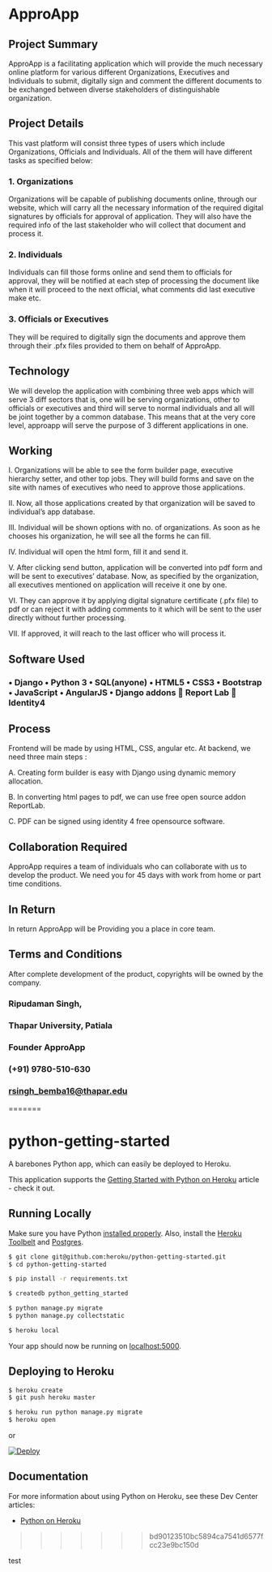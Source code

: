 # ApproApp

## Project Summary
ApproApp is a facilitating application which will provide the much necessary online platform for various different Organizations, Executives and Individuals to submit, digitally sign and comment the different documents to be exchanged between diverse stakeholders of distinguishable organization.

## Project Details
This vast platform will consist three types of users which include Organizations, Officials and Individuals. All of the them will have different tasks as specified below:


### 1.	Organizations
Organizations will be capable of publishing documents online, through our website, which will carry all the necessary information of the required digital signatures by officials for approval of application. They will also have the required info of the last stakeholder who will collect that document and process it.


### 2.	Individuals
Individuals can fill those forms online and send them to officials for approval, they will be notified at each step of processing the document like when it will proceed to the next official, what comments did last executive make etc.


### 3.	Officials or Executives
They will be required to digitally sign the documents and approve them through their .pfx files provided to them on behalf of ApproApp.


## Technology
We will develop the application with combining three web apps which will serve 3 diff sectors that is, one will be serving organizations, other to officials or executives and third will serve to normal individuals and all will be joint together by a common database. This means that at the very core level, approapp will serve the purpose of 3 different applications in one.


## Working
I.	Organizations will be able to see the form builder page, executive hierarchy setter, and other top jobs. They will build forms and save on the site with names of executives who need to approve those applications.

II.	Now, all those applications created by that organization will be saved to  individual’s app database. 

III. Individual will be shown options with no. of organizations. As soon as he chooses his organization, he will see all the forms he can fill. 

IV.	Individual will open the html form,  fill it and send it. 

V.	After clicking send button, application will be converted into pdf form and will be sent to executives’ database. Now, as specified by the organization, all executives mentioned on application will receive it one by one.

VI.	They can approve it by applying digital signature certificate (.pfx file) to pdf or can reject it with adding comments to it which will be sent to the user directly without further processing.

VII. If approved, it will reach to the last officer who will process it.

## Software Used
### •	Django •	Python 3 •	SQL(anyone) •	HTML5 •	CSS3 •	Bootstrap •	JavaScript •	AngularJS •	Django addons 	Report Lab 	Identity4

## Process
Frontend will be made by using HTML, CSS, angular etc. At backend, we need three main steps : 

A.	Creating form builder is easy with Django using dynamic memory allocation. 

B.	In converting html pages to pdf, we can use free open source addon ReportLab. 

C.	PDF can be signed using identity 4 free opensource software.


## Collaboration Required
ApproApp requires a team of individuals who can collaborate with us to develop the product. We need you for 45 days with work from home or part time conditions.


## In Return
In return ApproApp will be Providing you a place in core team.


## Terms and Conditions
After complete development of the product, copyrights will be owned by the company.



### Ripudaman Singh,
### Thapar University, Patiala
### Founder ApproApp
### (+91) 9780-510-630
### rsingh_bemba16@thapar.edu


=======
# python-getting-started

A barebones Python app, which can easily be deployed to Heroku.

This application supports the [Getting Started with Python on Heroku](https://devcenter.heroku.com/articles/getting-started-with-python) article - check it out.

## Running Locally

Make sure you have Python [installed properly](http://install.python-guide.org).  Also, install the [Heroku Toolbelt](https://toolbelt.heroku.com/) and [Postgres](https://devcenter.heroku.com/articles/heroku-postgresql#local-setup).

```sh
$ git clone git@github.com:heroku/python-getting-started.git
$ cd python-getting-started

$ pip install -r requirements.txt

$ createdb python_getting_started

$ python manage.py migrate
$ python manage.py collectstatic

$ heroku local
```

Your app should now be running on [localhost:5000](http://localhost:5000/).


## Deploying to Heroku

```sh
$ heroku create
$ git push heroku master

$ heroku run python manage.py migrate
$ heroku open
```
or

[![Deploy](https://www.herokucdn.com/deploy/button.png)](https://heroku.com/deploy)


## Documentation

For more information about using Python on Heroku, see these Dev Center articles:

- [Python on Heroku](https://devcenter.heroku.com/categories/python)
>>>>>>> bd90123510bc5894ca7541d6577fcc23e9bc150d

test
